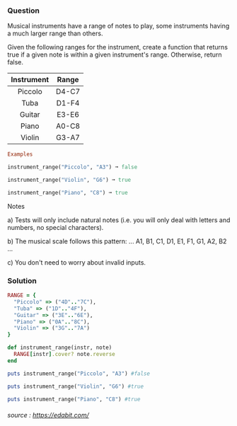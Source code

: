 ### Question

Musical instruments have a range of notes to play, some instruments having a much larger range than others.

Given the following ranges for the instrument, create a function that returns true if a given note is within a given instrument's range. Otherwise, return false.


| Instrument | Range |
|:----------:|:-----:|
| Piccolo    | D4-C7 |
| Tuba       | D1-F4 |
| Guitar     | E3-E6 |
| Piano      | A0-C8 |
| Violin     | G3-A7 |


```ruby
Examples

instrument_range("Piccolo", "A3") ➞ false

instrument_range("Violin", "G6") ➞ true

instrument_range("Piano", "C8") ➞ true
```

Notes

a) Tests will only include natural notes (i.e. you will only deal with letters and numbers, no special characters).

b) The musical scale follows this pattern: ... A1, B1, C1, D1, E1, F1, G1, A2, B2 ...

c) You don't need to worry about invalid inputs.

### Solution

```ruby
RANGE = {
  "Piccolo" => ("4D".."7C"),
  "Tuba" => ("1D".."4F"),
  "Guitar" => ("3E".."6E"),
  "Piano" => ("0A".."8C"),
  "Violin" => ("3G".."7A")
}

def instrument_range(instr, note)
  RANGE[instr].cover? note.reverse
end

puts instrument_range("Piccolo", "A3") #false

puts instrument_range("Violin", "G6") #true

puts instrument_range("Piano", "C8") #true
```
###### source : https://edabit.com/